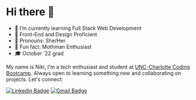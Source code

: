 # Hi there 👋

- 🌱 I’m currently learning Full Stack Web Development
- 🎨 Front-End and Design Proficient
- 🌺 Pronouns: She/Her
- 👀 Fun fact: Mothman Enthusiast
- 🎓 October ‘22 grad

My name is Niki, I'm a tech enthusiast and student at [UNC-Charlotte Coding Bootcamp](https://bootcamp.charlotte.edu/coding/). Always open to learning something new and collaborating on projects. Let's connect:

[![Linkedin Badge](https://img.shields.io/badge/-nrenner0211-blue?style=flat-square&logo=Linkedin&logoColor=white&link=https://www.linkedin.com/in/nicolette-renner/)](https://www.linkedin.com/in/nicolette-renner/)
[![Gmail Badge](https://img.shields.io/badge/-nrenner0211@gmail.com-c14438?style=flat-square&logo=Gmail&logoColor=white&link=mailto:nrenner0211@gmail.com)](mailto:nrenner0211@gmail.com)
